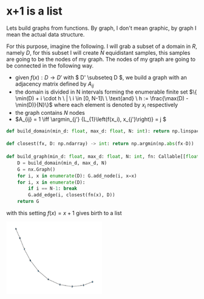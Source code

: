 # x+1 is a list

Lets build graphs from functions. By graph, I don't mean graphic, by graph I mean the actual data structure.

For this purpose, imagine the following. I will grab a subset of a domain in $R$, namely $D$, for this subset I will create $N$ equidistant samples, this samples are going to be the nodes of my graph. The nodes of my graph are going to be connected in the following way.

- given $f(x): D \rightarrow D'$  with $ D' \subseteq D $, we build a graph with an adjacency matrix defined by $A_{ij}$
- the domain is divided in N intervals forming the enumerable finite set $\{ \min(D) + i \cdot h \ | \ i \in [0, N-1]\ \ \text{and} \ h := \frac{\max(D) - \min(D)}{N}\}$ where each element is denoted by $x_i$ respectively
- the graph contains $N$ nodes
- $A_{ij} = 1 \iff \argmin_{j'} \{L_{1}\left(f(x_i), x_{j'}\right)\} = j $



```python
def build_domain(min_d: float, max_d: float, N: int): return np.linspace(min_d, max_d, N)

def closest(fx, D: np.ndarray) -> int: return np.argmin(np.abs(fx-D))

def build_graph(min_d: float, max_d: float, N: int, fn: Callable[[float], float]) -> nx.Graph:
    D = build_domain(min_d, max_d, N)
    G = nx.Graph()
    for i, x in enumerate(D): G.add_node(i, x=x)
    for i, x in enumerate(D):
        if i == N-1: break
        G.add_edge(i, closest(fn(x), D))
    return G
```

with this setting $f(x) = x+1$ gives birth to a list

<img style="width:50%;height:50%;justify-content:center"  src="https://github.com/ivanbelenky/brief/blob/master/assets/x+1.png?raw=true"/>
